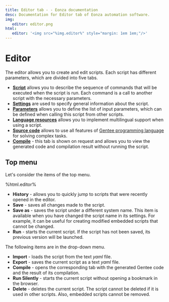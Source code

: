 ```yaml
---
title: Editor tab - - Eonza documentation
desc: Documentation for Editor tab of Eonza automation software.
img:
   editor: editor.png
html:
   editor: '<img src="%img.editor%" style="margin: 1em 1em;"/>'
---
```

# Editor

The editor allows you to create and edit scripts. Each script has different parameters, which are divided into five tabs.

* [**Script**](editor-script.html) allows you to describe the sequence of commands that will be executed when the script is run. Each command is a call to another script with the necessary parameters.
* [**Settings**](editor-settings.html) are used to specify general information about the script.
* [**Parameters**](editor-parameters.html) allows you to define the list of input parameters, which can be defined when calling this script from other scripts.
* [**Language resources**](editor-language-resources.html) allows you to implement multilingual support when using a script.
* [**Source code**](editor-source-code.html) allows to use all features of [Gentee programming language](https://github.com/gentee/gentee/) for solving complex tasks.
* [**Compile**](editor-compile.html) - this tab is shown on request and allows you to view the generated code and compilation result without running the script.

## Top menu

Let's consider the items of the top menu.

%html.editor%

* **History** - allows you to quickly jump to scripts that were recently opened in the editor.
* **Save** - saves all changes made to the script.
* **Save as** - saves the script under a different system name. This item is available when you have changed the script name in its settings. For example, it can be useful for creating modified embedded scripts that cannot be changed.
* **Run** - starts the current script. If the script has not been saved, its previous version will be launched.

The following items are in the drop-down menu.

* **Import** - loads the script from the text *yaml* file.
* **Export** - saves the current script as a text *yaml* file.
* **Compile** - opens the corresponding tab with the generated Gentee code and the result of its compilation.
* **Run Silently** - starts the current script without opening a bookmark in the browser.
* **Delete** - deletes the current script. The script cannot be deleted if it is used in other scripts. Also, embedded scripts cannot be removed.
